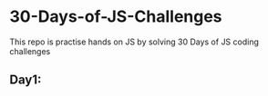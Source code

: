# 30-Days-of-JS-Challenges
This repo is practise hands on JS by solving 30 Days of JS coding challenges

## Day1:


